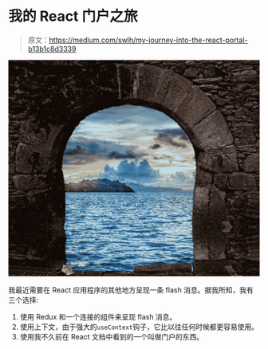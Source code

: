 # 我的 React 门户之旅

> 原文：<https://medium.com/swlh/my-journey-into-the-react-portal-b13b1c8d3339>

![](img/18665ee013e11b54e6343457c896939e.png)

我最近需要在 React 应用程序的其他地方呈现一条 flash 消息。据我所知，我有三个选择:

1.  使用 Redux 和一个连接的组件来呈现 flash 消息。
2.  使用上下文，由于强大的`useContext`钩子，它比以往任何时候都更容易使用。
3.  使用我不久前在 React 文档中看到的一个叫做门户的东西。